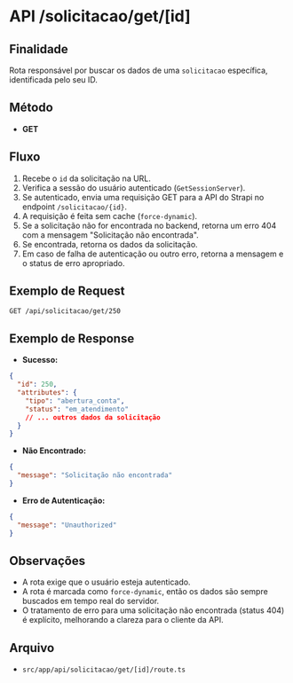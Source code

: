 # API /solicitacao/get/[id]

## Finalidade
Rota responsável por buscar os dados de uma `solicitacao` específica, identificada pelo seu ID.

## Método
- **GET**

## Fluxo
1.  Recebe o `id` da solicitação na URL.
2.  Verifica a sessão do usuário autenticado (`GetSessionServer`).
3.  Se autenticado, envia uma requisição GET para a API do Strapi no endpoint `/solicitacao/{id}`.
4.  A requisição é feita sem cache (`force-dynamic`).
5.  Se a solicitação não for encontrada no backend, retorna um erro 404 com a mensagem "Solicitação não encontrada".
6.  Se encontrada, retorna os dados da solicitação.
7.  Em caso de falha de autenticação ou outro erro, retorna a mensagem e o status de erro apropriado.

## Exemplo de Request
```http
GET /api/solicitacao/get/250
```

## Exemplo de Response
- **Sucesso:**
```json
{
  "id": 250,
  "attributes": {
    "tipo": "abertura_conta",
    "status": "em_atendimento"
    // ... outros dados da solicitação
  }
}
```
- **Não Encontrado:**
```json
{
  "message": "Solicitação não encontrada"
}
```
- **Erro de Autenticação:**
```json
{
  "message": "Unauthorized"
}
```

## Observações
- A rota exige que o usuário esteja autenticado.
- A rota é marcada como `force-dynamic`, então os dados são sempre buscados em tempo real do servidor.
- O tratamento de erro para uma solicitação não encontrada (status 404) é explícito, melhorando a clareza para o cliente da API.

## Arquivo
- `src/app/api/solicitacao/get/[id]/route.ts`
